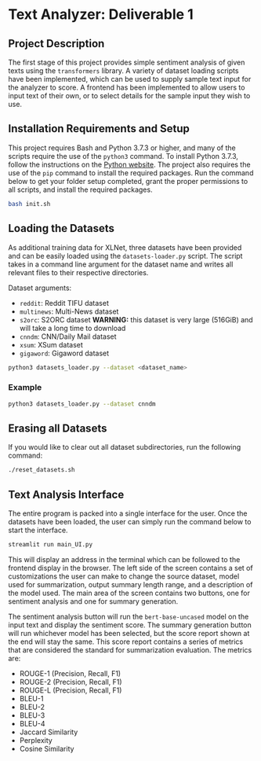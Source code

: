 # Text Analyzer: Deliverable 1

## Project Description

The first stage of this project provides simple sentiment analysis of given texts using the `transformers` library. A variety of dataset loading scripts have been implemented, which can be used to supply sample text input for the analyzer to score. A frontend has been implemented to allow users to input text of their own, or to select details for the sample input they wish to use.

## Installation Requirements and Setup

This project requires Bash and Python 3.7.3 or higher, and many of the scripts require the use of the `python3` command. To install Python 3.7.3, follow the instructions on the [Python website](https://www.python.org/downloads/). The project also requires the use of the `pip` command to install the required packages. Run the command below to get your folder setup completed, grant the proper permissions to all scripts, and install the required packages.

```bash
bash init.sh
```

## Loading the Datasets

As additional training data for XLNet, three datasets have been provided and can be easily loaded using the `datasets-loader.py` script. The script takes in a command line argument for the dataset name and writes all relevant files to their respective directories.

Dataset arguments:

- `reddit`: Reddit TIFU dataset
- `multinews`: Multi-News dataset
- `s2orc`: S2ORC dataset **WARNING:** this dataset is very large (516GiB) and will take a long time to download
- `cnndm`: CNN/Daily Mail dataset
- `xsum`: XSum dataset
- `gigaword`: Gigaword dataset

```bash
python3 datasets_loader.py --dataset <dataset_name>
```

### Example

```bash
python3 datasets_loader.py --dataset cnndm
```

## Erasing all Datasets

If you would like to clear out all dataset subdirectories, run the following command:

```bash
./reset_datasets.sh
```

## Text Analysis Interface

The entire program is packed into a single interface for the user. Once the datasets have been loaded, the user can simply run the command below to start the interface.

```bash
streamlit run main_UI.py
```

This will display an address in the terminal which can be followed to the frontend display in the browser. The left side of the screen contains a set of customizations the user can make to change the source dataset, model used for summarization, output summary length range, and a description of the model used. The main area of the screen contains two buttons, one for sentiment analysis and one for summary generation.

The sentiment analysis button will run the `bert-base-uncased` model on the input text and display the sentiment score. The summary generation button will run whichever model has been selected, but the score report shown at the end will stay the same. This score report contains a series of metrics that are considered the standard for summarization evaluation. The metrics are:

- ROUGE-1 (Precision, Recall, F1)
- ROUGE-2 (Precision, Recall, F1)
- ROUGE-L (Precision, Recall, F1)
- BLEU-1
- BLEU-2
- BLEU-3
- BLEU-4
- Jaccard Similarity
- Perplexity
- Cosine Similarity
